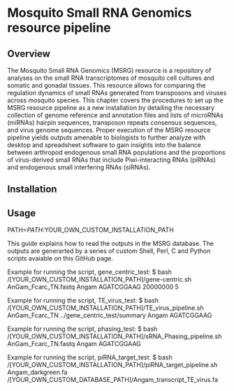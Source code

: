 # Mosquito Small RNA Genomics resource pipeline

## Overview

The Mosquito Small RNA Genomics (MSRG) resource is a repository of analyses on the small RNA transcriptomes of mosquito cell cultures and somatic and gonadal tissues. This resource allows for comparing the regulation dynamics of small RNAs generated from transposons and viruses across mosquito species. This chapter covers the procedures to set up the MSRG resource pipeline as a new installation by detailing the necessary collection of genome reference and annotation files and lists of microRNAs (miRNAs) hairpin sequences, transposon repeats consensus sequences, and virus genome sequences. Proper execution of the MSRG resource pipeline yields outputs amenable to biologists to further analyze with desktop and spreadsheet software to gain insights into the balance between arthropod endogenous small RNA populations and the proportions of virus-derived small RNAs that include Piwi-interacting RNAs (piRNAs) and endogenous small interfering RNAs (siRNAs).

## Installation


## Usage

PATH=$PATH:$YOUR_OWN_CUSTOM_INSTALLATION_PATH
 
This guide explains how to read the outputs in the MSRG database. The outputs are generarted by a series of custom Shell, Perl, C and Python scripts avaiable on this GitHub page.

Example for running the script, gene_centric_test: 
$ bash /[YOUR_OWN_CUSTOM_INSTALLATION_PATH]/gene-centric.sh AnGam_Fcarc_TN.fastq Angam AGATCGGAAG 20000000 5

Example for running the script, TE_virus_test: 
$ bash /[YOUR_OWN_CUSTOM_INSTALLATION_PATH]/TE_virus_pipeline.sh AnGam_Fcarc_TN ../gene_centric_test/summary Angam AGATCGGAAG

Example for running the script, phasing_test:
$ bash /[YOUR_OWN_CUSTOM_INSTALLATION_PATH]/sRNA_Phasing_pipeline.sh AnGam_Fcarc_TN.fastq Angam AGATCGGAAG

Example for running the script, piRNA_target_test: 
$ bash /[YOUR_OWN_CUSTOM_INSTALLATION_PATH]/piRNA_target_pipeline.sh Angam_darkgreen.fa /[YOUR_OWN_CUSTOM_DATABASE_PATH]/Angam_transcript_TE_virus.fa 

